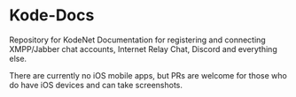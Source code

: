 # Kode-Docs
Repository for KodeNet Documentation for registering and connecting XMPP/Jabber chat accounts, Internet Relay Chat, Discord and everything else. 

There are currently no iOS mobile apps, but PRs are welcome for those who do have iOS devices and can take screenshots.
